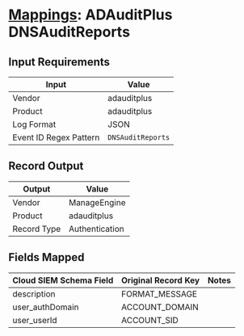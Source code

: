 # [Mappings](README.md): ADAuditPlus DNSAuditReports

## Input Requirements

|Input|Value|
|-----|-----|
|Vendor|adauditplus|
|Product|adauditplus|
|Log Format|JSON|
|Event ID Regex Pattern|`DNSAuditReports`|

## Record Output

|Output|Value|
|------|-----|
|Vendor|ManageEngine|
|Product|adauditplus|
|Record Type|Authentication|

## Fields Mapped

|Cloud SIEM Schema Field|Original Record Key|Notes|
|-----------------------|-------------------|-----|
|description|FORMAT_MESSAGE||
|user_authDomain|ACCOUNT_DOMAIN||
|user_userId|ACCOUNT_SID||


